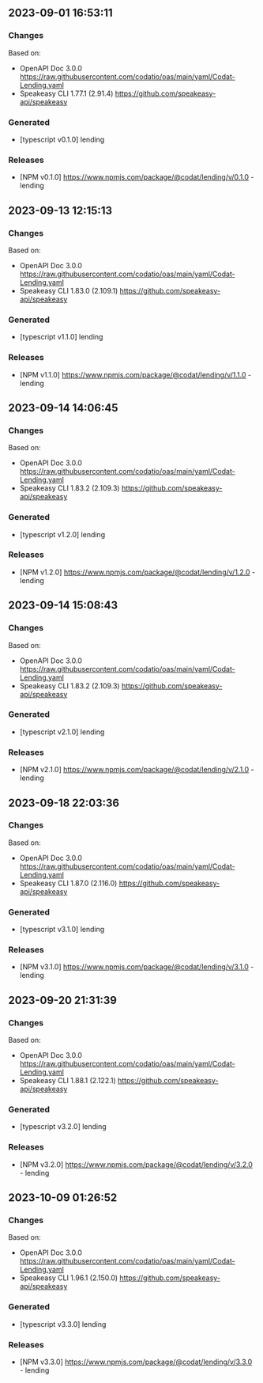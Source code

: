 

## 2023-09-01 16:53:11
### Changes
Based on:
- OpenAPI Doc 3.0.0 https://raw.githubusercontent.com/codatio/oas/main/yaml/Codat-Lending.yaml
- Speakeasy CLI 1.77.1 (2.91.4) https://github.com/speakeasy-api/speakeasy
### Generated
- [typescript v0.1.0] lending
### Releases
- [NPM v0.1.0] https://www.npmjs.com/package/@codat/lending/v/0.1.0 - lending

## 2023-09-13 12:15:13
### Changes
Based on:
- OpenAPI Doc 3.0.0 https://raw.githubusercontent.com/codatio/oas/main/yaml/Codat-Lending.yaml
- Speakeasy CLI 1.83.0 (2.109.1) https://github.com/speakeasy-api/speakeasy
### Generated
- [typescript v1.1.0] lending
### Releases
- [NPM v1.1.0] https://www.npmjs.com/package/@codat/lending/v/1.1.0 - lending

## 2023-09-14 14:06:45
### Changes
Based on:
- OpenAPI Doc 3.0.0 https://raw.githubusercontent.com/codatio/oas/main/yaml/Codat-Lending.yaml
- Speakeasy CLI 1.83.2 (2.109.3) https://github.com/speakeasy-api/speakeasy
### Generated
- [typescript v1.2.0] lending
### Releases
- [NPM v1.2.0] https://www.npmjs.com/package/@codat/lending/v/1.2.0 - lending

## 2023-09-14 15:08:43
### Changes
Based on:
- OpenAPI Doc 3.0.0 https://raw.githubusercontent.com/codatio/oas/main/yaml/Codat-Lending.yaml
- Speakeasy CLI 1.83.2 (2.109.3) https://github.com/speakeasy-api/speakeasy
### Generated
- [typescript v2.1.0] lending
### Releases
- [NPM v2.1.0] https://www.npmjs.com/package/@codat/lending/v/2.1.0 - lending

## 2023-09-18 22:03:36
### Changes
Based on:
- OpenAPI Doc 3.0.0 https://raw.githubusercontent.com/codatio/oas/main/yaml/Codat-Lending.yaml
- Speakeasy CLI 1.87.0 (2.116.0) https://github.com/speakeasy-api/speakeasy
### Generated
- [typescript v3.1.0] lending
### Releases
- [NPM v3.1.0] https://www.npmjs.com/package/@codat/lending/v/3.1.0 - lending

## 2023-09-20 21:31:39
### Changes
Based on:
- OpenAPI Doc 3.0.0 https://raw.githubusercontent.com/codatio/oas/main/yaml/Codat-Lending.yaml
- Speakeasy CLI 1.88.1 (2.122.1) https://github.com/speakeasy-api/speakeasy
### Generated
- [typescript v3.2.0] lending
### Releases
- [NPM v3.2.0] https://www.npmjs.com/package/@codat/lending/v/3.2.0 - lending

## 2023-10-09 01:26:52
### Changes
Based on:
- OpenAPI Doc 3.0.0 https://raw.githubusercontent.com/codatio/oas/main/yaml/Codat-Lending.yaml
- Speakeasy CLI 1.96.1 (2.150.0) https://github.com/speakeasy-api/speakeasy
### Generated
- [typescript v3.3.0] lending
### Releases
- [NPM v3.3.0] https://www.npmjs.com/package/@codat/lending/v/3.3.0 - lending